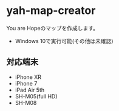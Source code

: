 # yah-map-creator
You are Hopeのマップを作成します。 
- Windows 10で実行可能(その他は未確認)
## 対応端末
- iPhone XR
- iPhone 7
- iPad Air 5th
- SH-M05(full HD)
- SH-M08
